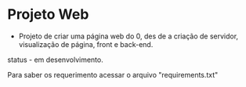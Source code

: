 <h1>Projeto Web</h1>

- Projeto de criar uma página web do 0, des de a criação de servidor, visualização de página, front e back-end.

status - em desenvolvimento.

Para saber os requerimento acessar o arquivo "requirements.txt"
